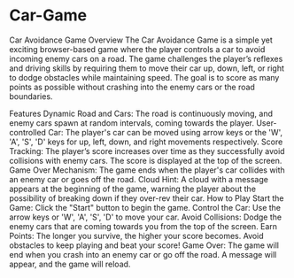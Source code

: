 # Car-Game

Car Avoidance Game
Overview
The Car Avoidance Game is a simple yet exciting browser-based game where the player controls a car to avoid incoming enemy cars on a road. The game challenges the player’s reflexes and driving skills by requiring them to move their car up, down, left, or right to dodge obstacles while maintaining speed. The goal is to score as many points as possible without crashing into the enemy cars or the road boundaries.

Features
Dynamic Road and Cars: The road is continuously moving, and enemy cars spawn at random intervals, coming towards the player.
User-controlled Car: The player's car can be moved using arrow keys or the 'W', 'A', 'S', 'D' keys for up, left, down, and right movements respectively.
Score Tracking: The player’s score increases over time as they successfully avoid collisions with enemy cars. The score is displayed at the top of the screen.
Game Over Mechanism: The game ends when the player's car collides with an enemy car or goes off the road.
Cloud Hint: A cloud with a message appears at the beginning of the game, warning the player about the possibility of breaking down if they over-rev their car.
How to Play
Start the Game: Click the "Start" button to begin the game.
Control the Car: Use the arrow keys or 'W', 'A', 'S', 'D' to move your car.
Avoid Collisions: Dodge the enemy cars that are coming towards you from the top of the screen.
Earn Points: The longer you survive, the higher your score becomes. Avoid obstacles to keep playing and beat your score!
Game Over: The game will end when you crash into an enemy car or go off the road. A message will appear, and the game will reload.
